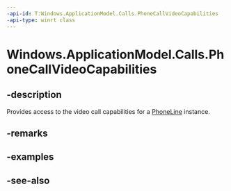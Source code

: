 ```yaml
---
-api-id: T:Windows.ApplicationModel.Calls.PhoneCallVideoCapabilities
-api-type: winrt class
---
```


<!-- Class syntax.
public class PhoneCallVideoCapabilities : Windows.ApplicationModel.Calls.IPhoneCallVideoCapabilities
-->

# Windows.ApplicationModel.Calls.PhoneCallVideoCapabilities

## -description
Provides access to the video call capabilities for a [PhoneLine](phoneline.md) instance.

## -remarks

## -examples

## -see-also
